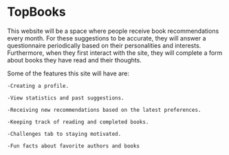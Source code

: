 # TopBooks
This website will be a space where people receive book recommendations every month. 
For these suggestions to be accurate, they will answer a questionnaire periodically based on their personalities and interests.  Furthermore, when they first interact with the site, they will complete a form about books they have read and their thoughts.

Some of the features this site will have are: 

    -Creating a profile.

    -View statistics and past suggestions.

    -Receiving new recommendations based on the latest preferences.

    -Keeping track of reading and completed books.

    -Challenges tab to staying motivated.

    -Fun facts about favorite authors and books
